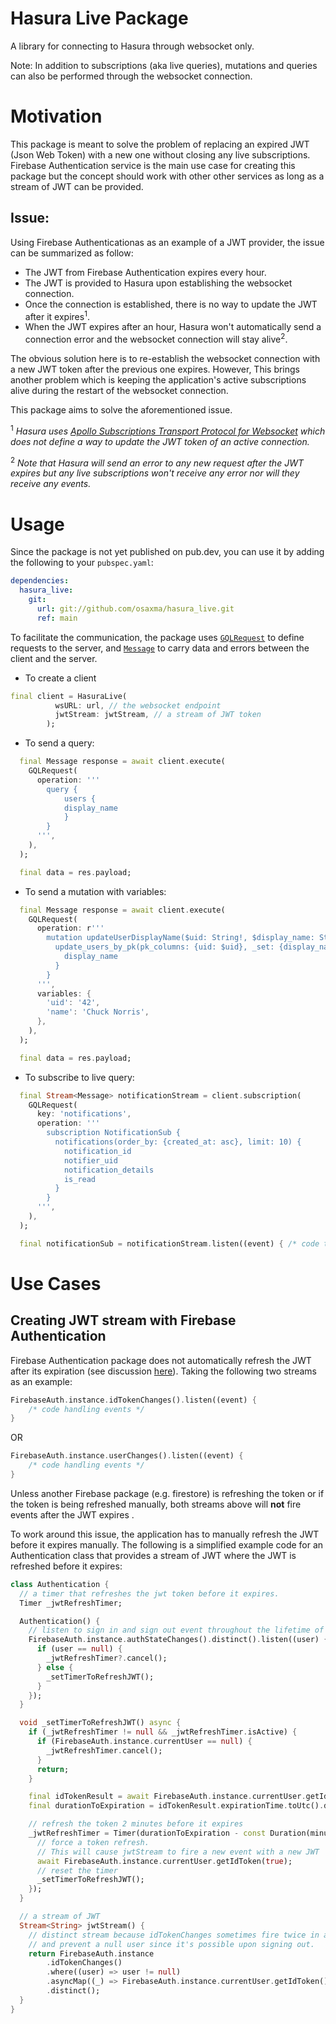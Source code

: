 # Hasura Live Package
A library for connecting to Hasura through websocket only.

Note: In addition to subscriptions (aka live queries), mutations and queries can also be performed through the websocket connection. 

# Motivation
This package is meant to solve the problem of replacing an expired JWT (Json Web Token) with a new one without closing any live subscriptions. Firebase Authentication service is the main use case for creating this package but the concept should work with other other services as long as a stream of JWT can be provided. 

## Issue: 
Using Firebase Authenticationas as an example of a JWT provider, the issue can be summarized as follow:
- The JWT from Firebase Authentication expires every hour. 
- The JWT is provided to Hasura upon establishing the websocket connection.
- Once the connection is established, there is no way to update the JWT after it expires<sup>1</sup>.
- When the JWT expires after an hour, Hasura won't automatically send a connection error and the websocket connection will stay alive<sup>2</sup>.


The obvious solution here is to re-establish the websocket connection with a new JWT token after the previous one expires. However, This brings another problem which is keeping the application's active subscriptions alive during the restart of the websocket connection. 

This package aims to solve the aforementioned issue.  

<sup>1</sup> _Hasura uses [Apollo Subscriptions Transport Protocol for Websocket](https://github.com/apollographql/subscriptions-transport-ws/blob/master/PROTOCOL.md) which does not define a way to update the JWT token of an active connection._ 

<sup>2</sup> _Note that Hasura will send an error to any new request after the JWT expires but any live subscriptions won't receive any error nor will they receive any events._


# Usage
Since the package is not yet published on pub.dev, you can use it by adding the following to your `pubspec.yaml`:

```yaml
dependencies:
  hasura_live:
    git: 
      url: git://github.com/osaxma/hasura_live.git
      ref: main
```

To facilitate the communication, the package uses [`GQLRequest`](lib/src/request.dart) to define requests to the server, and [`Message`](lib/src/message.dart) to carry data and errors between the client and the server. 

* To create a client
```dart
final client = HasuraLive(
          wsURL: url, // the websocket endpoint
          jwtStream: jwtStream, // a stream of JWT token
        );
```
* To send a query:
```dart
  final Message response = await client.execute(
    GQLRequest(
      operation: '''
        query {
            users {
            display_name
            }
        }
      ''',
    ),
  );

  final data = res.payload;
```
* To send a mutation with variables: 
```dart
  final Message response = await client.execute(
    GQLRequest(
      operation: r''' 
        mutation updateUserDisplayName($uid: String!, $display_name: String!) {
          update_users_by_pk(pk_columns: {uid: $uid}, _set: {display_name: $display_name}) {
            display_name
          }
        }
      ''',
      variables: {
        'uid': '42',
        'name': 'Chuck Norris',
      },
    ),
  );

  final data = res.payload;
```
* To subscribe to live query:

```dart
  final Stream<Message> notificationStream = client.subscription(
    GQLRequest(
      key: 'notifications',
      operation: ''' 
        subscription NotificationSub {
          notifications(order_by: {created_at: asc}, limit: 10) {
            notification_id
            notifier_uid
            notification_details
            is_read
          }
        }
      ''',
    ),
  );

  final notificationSub = notificationStream.listen((event) { /* code to handle events */ });
```

# Use Cases

## Creating JWT stream with Firebase Authentication
Firebase Authentication package does not automatically refresh the JWT after its expiration (see discussion [here](https://github.com/FirebaseExtended/flutterfire/issues/7363#event-5617741381)). Taking the following two streams as an example:

```dart
FirebaseAuth.instance.idTokenChanges().listen((event) { 
    /* code handling events */
}
```
OR

```dart
FirebaseAuth.instance.userChanges().listen((event) {  
    /* code handling events */
}
```
Unless another Firebase package (e.g. firestore) is refreshing the token or if the token is being refreshed manually, both streams above will **not** fire events after the JWT expires . 

To work around this issue, the application has to manually refresh the JWT before it expires manually. The following is a simplified example code for an Authentication class that provides a stream of JWT where the JWT is refreshed before it expires:

```dart
class Authentication {
  // a timer that refreshes the jwt token before it expires.
  Timer _jwtRefreshTimer;

  Authentication() {
    // listen to sign in and sign out event throughout the lifetime of this object
    FirebaseAuth.instance.authStateChanges().distinct().listen((user) {
      if (user == null) {
        _jwtRefreshTimer?.cancel();
      } else {
        _setTimerToRefreshJWT();
      }
    });
  }

  void _setTimerToRefreshJWT() async {
    if (_jwtRefreshTimer != null && _jwtRefreshTimer.isActive) {
      if (FirebaseAuth.instance.currentUser == null) {
        _jwtRefreshTimer.cancel();
      }
      return;
    }

    final idTokenResult = await FirebaseAuth.instance.currentUser.getIdTokenResult();
    final durationToExpiration = idTokenResult.expirationTime.toUtc().difference(DateTime.now().toUtc());

    // refresh the token 2 minutes before it expires
    _jwtRefreshTimer = Timer(durationToExpiration - const Duration(minutes: 2), () async {
      // force a token refresh. 
      // This will cause jwtStream to fire a new event with a new JWT
      await FirebaseAuth.instance.currentUser.getIdToken(true);
      // reset the timer
      _setTimerToRefreshJWT();
    });
  }

  // a stream of JWT 
  Stream<String> jwtStream() {
    // distinct stream because idTokenChanges sometimes fire twice in a row,
    // and prevent a null user since it's possible upon signing out.
    return FirebaseAuth.instance
        .idTokenChanges()
        .where((user) => user != null)
        .asyncMap((_) => FirebaseAuth.instance.currentUser.getIdToken())
        .distinct();
  }
}
```
